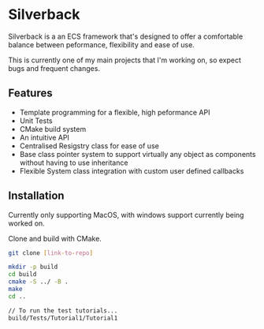 # Silverback

Silverback is a an ECS framework that's designed to offer a comfortable balance between
peformance, flexibility and ease of use. 

This is currently one of my main projects that I'm working on, so expect bugs and frequent changes.



## Features

- Template programming for a flexible, high peformance API
- Unit Tests
- CMake build system
- An intuitive API
- Centralised Resigstry class for ease of use
- Base class pointer system to support virtually any object as components without having 
  to use inheritance
- Flexible System class integration with custom user defined callbacks


## Installation

Currently only supporting MacOS, with windows support currently being worked on.

Clone and build with CMake.

```bash
git clone [link-to-repo]

mkdir -p build
cd build
cmake -S ../ -B .
make
cd ..

// To run the test tutorials...
build/Tests/Tutorial1/Tutorial1
```
    